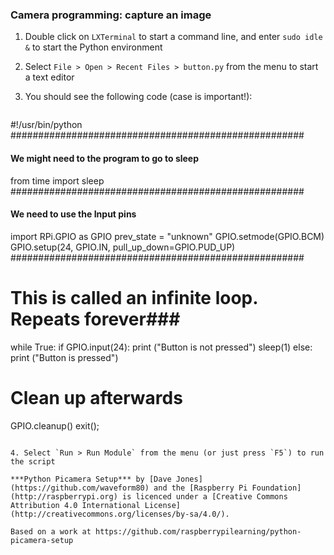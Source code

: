 ### Camera programming: capture an image

1. Double click on `LXTerminal` to start a command line, and enter `sudo idle &` to start the Python environment
2. Select `File > Open > Recent Files > button.py` from the menu to start a text editor
3. You should see the following code (case is important!):

    ```
#!/usr/bin/python
#####################################################
#### We might need to the program to go to sleep
from time import sleep
#####################################################
#### We need to use the Input pins
import RPi.GPIO as GPIO
prev_state = "unknown"
GPIO.setmode(GPIO.BCM)
GPIO.setup(24, GPIO.IN, pull_up_down=GPIO.PUD_UP)
#####################################################
# This is called an infinite loop. Repeats forever###
while True:
     if GPIO.input(24):
         print ("Button is not pressed")
         sleep(1)
     else:
         print ("Button is pressed")

# Clean up afterwards
GPIO.cleanup()
exit();
```

4. Select `Run > Run Module` from the menu (or just press `F5`) to run the script

***Python Picamera Setup*** by [Dave Jones](https://github.com/waveform80) and the [Raspberry Pi Foundation](http://raspberrypi.org) is licenced under a [Creative Commons Attribution 4.0 International License](http://creativecommons.org/licenses/by-sa/4.0/).

Based on a work at https://github.com/raspberrypilearning/python-picamera-setup
